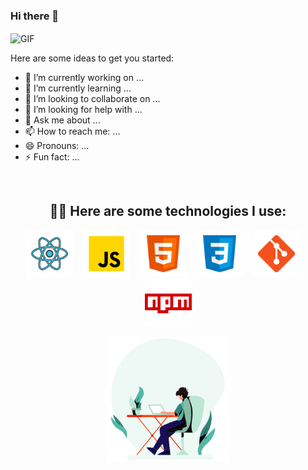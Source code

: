 ### Hi there 👋

<img align="center" alt="GIF" src="https://media.giphy.com/media/836HiJc7pgzy8iNXCn/giphy.gif" />

Here are some ideas to get you started:

- 🔭 I’m currently working on ...
- 🌱 I’m currently learning ...
- 👯 I’m looking to collaborate on ...
- 🤔 I’m looking for help with ...
- 💬 Ask me about ...
- 📫 How to reach me: ...
- 😄 Pronouns: ...
- ⚡ Fun fact: ...

<br>

<h2 align="center">
👨‍💻 Here are some technologies I use:
</h2>

<p align="center">
<code><img height="75" src="https://github.com/chandan-reddy-k/chandan-reddy-k/blob/master/assets/react.png"></code> &nbsp;&nbsp;
<code><img height="75" src="https://github.com/chandan-reddy-k/chandan-reddy-k/blob/master/assets/js.png"></code> &nbsp;&nbsp;
<code><img height="75" src="https://github.com/chandan-reddy-k/chandan-reddy-k/blob/master/assets/html.png"></code> &nbsp;&nbsp;
<code><img height="75" src="https://github.com/chandan-reddy-k/chandan-reddy-k/blob/master/assets/css.png"></code> &nbsp;&nbsp;
<code><img height="75" src="https://github.com/chandan-reddy-k/chandan-reddy-k/blob/master/assets/git.png"></code> &nbsp; &nbsp;
<code><img height="75" src="https://github.com/chandan-reddy-k/chandan-reddy-k/blob/master/assets/npm.png"></code> 
</p>

<p align="center">
  <img alt="Person coding gif" src="https://github.com/chandan-reddy-k/chandan-reddy-k/blob/master/assets/coding.gif" width="200" /> 
</p>

